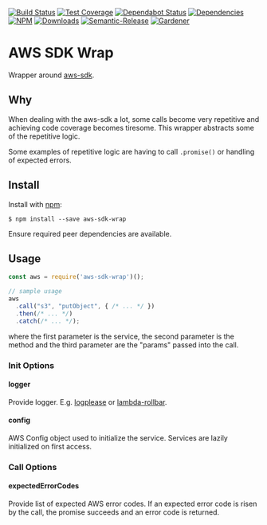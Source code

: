 [![Build Status](https://img.shields.io/travis/simlu/aws-sdk-wrap/master.svg)](https://travis-ci.org/simlu/aws-sdk-wrap)
[![Test Coverage](https://img.shields.io/coveralls/simlu/aws-sdk-wrap/master.svg)](https://coveralls.io/github/simlu/aws-sdk-wrap?branch=master)
[![Dependabot Status](https://api.dependabot.com/badges/status?host=github&repo=simlu/aws-sdk-wrap)](https://dependabot.com)
[![Dependencies](https://david-dm.org/simlu/aws-sdk-wrap/status.svg)](https://david-dm.org/simlu/aws-sdk-wrap)
[![NPM](https://img.shields.io/npm/v/aws-sdk-wrap.svg)](https://www.npmjs.com/package/aws-sdk-wrap)
[![Downloads](https://img.shields.io/npm/dt/aws-sdk-wrap.svg)](https://www.npmjs.com/package/aws-sdk-wrap)
[![Semantic-Release](https://github.com/simlu/js-gardener/blob/master/assets/icons/semver.svg)](https://github.com/semantic-release/semantic-release)
[![Gardener](https://github.com/simlu/js-gardener/blob/master/assets/badge.svg)](https://github.com/simlu/js-gardener)

# AWS SDK Wrap

Wrapper around [aws-sdk](https://www.npmjs.com/package/aws-sdk).

## Why

When dealing with the aws-sdk a lot, some calls become very repetitive and achieving code coverage becomes tiresome. This wrapper abstracts some of the repetitive logic.

Some examples of repetitive logic are having to call `.promise()` or handling of expected errors.

## Install

Install with [npm](https://www.npmjs.com/):

    $ npm install --save aws-sdk-wrap

Ensure required peer dependencies are available.

## Usage

<!-- eslint-disable-next-line import/no-unresolved, import/no-extraneous-dependencies -->
```js
const aws = require('aws-sdk-wrap')();

// sample usage
aws
  .call("s3", "putObject", { /* ... */ })
  .then(/* ... */)
  .catch(/* ... */);
```

where the first parameter is the service, the second parameter is the method and the third parameter are the "params" passed into the call.

### Init Options

#### logger

Provide logger. E.g. [logplease](https://github.com/haadcode/logplease) or [lambda-rollbar](https://github.com/simlu/lambda-rollbar).

#### config

AWS Config object used to initialize the service. Services are lazily initialized on first access.

### Call Options

#### expectedErrorCodes

Provide list of expected AWS error codes. If an expected error code is risen by the call, the promise succeeds and an error code is returned.
